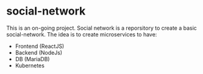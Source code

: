 # social-network

This is an on-going project. Social network is a reporsitory to create a basic social-network. The idea is to create microservices to have:
- Frontend (ReactJS)
- Backend (NodeJs)
- DB (MariaDB)
- Kubernetes
